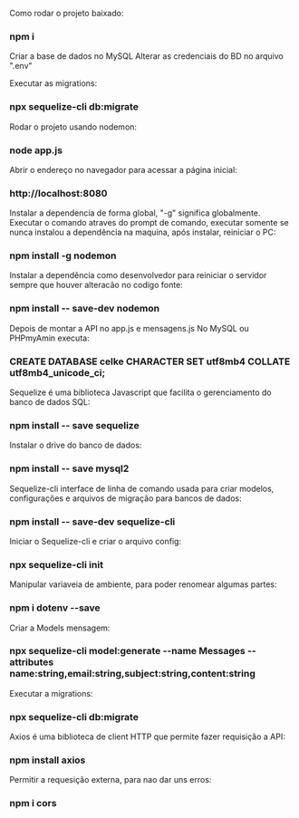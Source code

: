 Como rodar o projeto baixado:

### npm i

Criar a base de dados no MySQL
Alterar as credenciais do BD no arquivo ".env"

Executar as migrations:

### npx sequelize-cli db:migrate

Rodar o projeto usando nodemon:

### node app.js

Abrir o endereço no navegador para acessar a página inicial:

### http://localhost:8080

Instalar a dependencia de forma global, "-g" significa globalmente.
Executar o comando atraves do prompt de comando, executar somente se
nunca instalou a dependência na maquina, após instalar, reiniciar o PC:

### npm install -g nodemon

Instalar a dependência como desenvolvedor para reiniciar o servidor
sempre que houver alteracão no codigo fonte:

### npm install -- save-dev nodemon

Depois de montar a API no app.js e mensagens.js
No MySQL ou PHPmyAmin executa:

### CREATE DATABASE celke CHARACTER SET utf8mb4 COLLATE utf8mb4_unicode_ci;

Sequelize é uma biblioteca Javascript que facilita o gerenciamento do
banco de dados SQL:

### npm install -- save sequelize

Instalar o drive do banco de dados:

### npm install -- save mysql2

Sequelize-cli interface de linha de comando usada para criar modelos,
configurações e arquivos de migração para bancos de dados:

### npm install -- save-dev sequelize-cli

Iniciar o Sequelize-cli e criar o arquivo config:

### npx sequelize-cli init

Manipular variaveia de ambiente, para poder renomear algumas partes:

### npm i dotenv --save

Criar a Models mensagem:

### npx sequelize-cli model:generate --name Messages --attributes name:string,email:string,subject:string,content:string

Executar a migrations:

### npx sequelize-cli db:migrate

Axios é uma biblioteca de client HTTP que permite fazer requisição a API:

### npm install axios

Permitir a requesição externa, para nao dar uns erros:

### npm i cors
